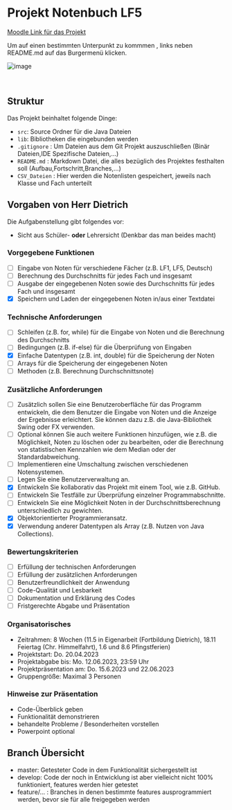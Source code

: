 # Projekt Notenbuch LF5

[Moodle Link für das Projekt](https://moodle.bildung.koblenz.de/mod/assign/view.php?id=187185)

Um auf einen bestimmten Unterpunkt zu kommmen , links neben README.md auf das Burgermenü klicken.

![image](https://user-images.githubusercontent.com/103290810/234218111-9a9d3344-a266-4d8e-8752-db543a3ab6d1.png)

&nbsp;

## Struktur 
Das Projekt beinhaltet folgende Dinge:

- `src`: Source Ordner für die Java Dateien
- `lib`: Bibliotheken die eingebunden werden
- `.gitignore` : Um Dateien aus dem Git Projekt auszuschließen (Binär Dateien,IDE Spezifische Dateien,...)
- `README.md` : Markdown Datei, die alles bezüglich des Projektes festhalten soll (Aufbau,Fortschritt,Branches,...)
- `CSV_Dateien` : Hier werden die Notenlisten gespeichert, jeweils nach Klasse und Fach unterteilt

## Vorgaben von Herr Dietrich

Die Aufgabenstellung gibt folgendes vor:

- Sicht aus Schüler- __oder__ Lehrersicht (Denkbar das man beides macht)

### Vorgegebene Funktionen

- [ ] Eingabe von Noten für verschiedene Fächer (z.B. LF1, LF5, Deutsch)
- [ ] Berechnung des Durchschnitts für jedes Fach und insgesamt
- [ ] Ausgabe der eingegebenen Noten sowie des Durchschnitts für jedes Fach und insgesamt
- [x] Speichern und Laden der eingegebenen Noten in/aus einer Textdatei

### Technische Anforderungen

- [ ] Schleifen (z.B. for, while) für die Eingabe von Noten und die Berechnung des Durchschnitts
- [ ] Bedingungen (z.B. if-else) für die Überprüfung von Eingaben
- [x] Einfache Datentypen (z.B. int, double) für die Speicherung der Noten
- [ ] Arrays für die Speicherung der eingegebenen Noten
- [ ] Methoden (z.B. Berechnung Durchschnittsnote)

### Zusätzliche Anforderungen

- [ ] Zusätzlich sollen Sie eine Benutzeroberfläche für das Programm entwickeln, die dem Benutzer die Eingabe von Noten und die Anzeige der Ergebnisse erleichtert. Sie können dazu z.B. die Java-Bibliothek Swing oder FX verwenden.
- [ ] Optional können Sie auch weitere Funktionen hinzufügen, wie z.B. die Möglichkeit, Noten zu löschen oder zu bearbeiten, oder die Berechnung von statistischen Kennzahlen wie dem Median oder der Standardabweichung.
- [ ] Implementieren eine Umschaltung zwischen verschiedenen Notensystemen.
- [ ] Legen Sie eine Benutzerverwaltung an.
- [x] Entwickeln Sie kollaborativ das Projekt mit einem Tool, wie z.B. GitHub.
- [ ] Entwickeln Sie Testfälle zur Überprüfung einzelner Programmabschnitte.
- [ ] Entwickeln Sie eine Möglichkeit Noten in der Durchschnittsberechnung unterschiedlich zu gewichten.
- [x] Objektorientierter Programmieransatz.
- [x] Verwendung anderer Datentypen als Array (z.B. Nutzen von Java Collections).

### Bewertungskriterien

- [ ] Erfüllung der technischen Anforderungen
- [ ] Erfüllung der zusätzlichen Anforderungen
- [ ] Benutzerfreundlichkeit der Anwendung
- [ ] Code-Qualität und Lesbarkeit
- [ ] Dokumentation und Erklärung des Codes
- [ ] Fristgerechte Abgabe und Präsentation

### Organisatorisches

- Zeitrahmen: 8 Wochen (11.5 in Eigenarbeit (Fortbildung Dietrich), 18.11 Feiertag (Chr. Himmelfahrt), 1.6 und 8.6 Pfingstferien)
- Projektstart: Do. 20.04.2023
- Projektabgabe bis: Mo. 12.06.2023, 23:59 Uhr
- Projektpräsentation am: Do. 15.6.2023 und 22.06.2023
- Gruppengröße: Maximal 3 Personen

### Hinweise zur Präsentation

- Code-Überblick geben
- Funktionalität demonstrieren
- behandelte Probleme / Besonderheiten vorstellen
- Powerpoint optional

## Branch Übersicht

- master: Getesteter Code in dem Funktionalität sichergestellt ist
- develop: Code der noch in Entwicklung ist aber vielleicht nicht 100% funktioniert, features werden hier getestet
- feature/... : Branches in denen bestimmte features ausprogrammiert werden, bevor sie für alle freigegeben werden
